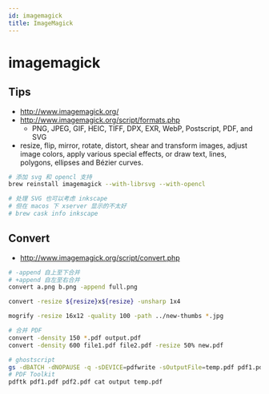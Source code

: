 ```yaml
---
id: imagemagick
title: ImageMagick
---
```


# imagemagick

## Tips
* http://www.imagemagick.org/
* http://www.imagemagick.org/script/formats.php
  * PNG, JPEG, GIF, HEIC, TIFF, DPX, EXR, WebP, Postscript, PDF, and SVG
* resize, flip, mirror, rotate, distort, shear and transform images, adjust image colors, apply various special effects, or draw text, lines, polygons, ellipses and Bézier curves.


```bash
# 添加 svg 和 opencl 支持
brew reinstall imagemagick --with-librsvg --with-opencl

# 处理 SVG 也可以考虑 inkscape
# 但在 macos 下 xserver 显示的不太好
# brew cask info inkscape

```

## Convert
* http://www.imagemagick.org/script/convert.php

```bash
# -append 自上至下合并
# +append 自左至右合并
convert a.png b.png -append full.png

convert -resize ${resize}x${resize} -unsharp 1x4

mogrify -resize 16x12 -quality 100 -path ../new-thumbs *.jpg

# 合并 PDF
convert -density 150 *.pdf output.pdf
convert -density 600 file1.pdf file2.pdf -resize 50% new.pdf

# ghostscript
gs -dBATCH -dNOPAUSE -q -sDEVICE=pdfwrite -sOutputFile=temp.pdf pdf1.pdf pdf2.pdf
# PDF Toolkit
pdftk pdf1.pdf pdf2.pdf cat output temp.pdf
```
